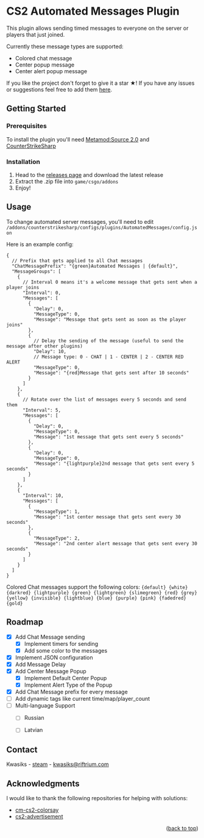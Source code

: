 <a name="readme-top"></a>
<!-- ABOUT THE PROJECT -->
# CS2 Automated Messages Plugin

This plugin allows sending timed messages to everyone on the server or players that just joined.

Currently these message types are supported:
* Colored chat message
* Center popup message
* Center alert popup message


If you like the project don't forget to give it a star ★! If you have any issues or suggestions feel free to add them [here](https://github.com/Fisers/cs2-automated-messages/issues "here").

<!-- GETTING STARTED -->
## Getting Started

### Prerequisites

To install the plugin you'll need [Metamod:Source 2.0](https://www.metamodsource.net/downloads.php/?branch=master "Metamod:Source 2.0") and [CounterStrikeSharp](https://docs.cssharp.dev/docs/guides/getting-started.html "CounterStrikeSharp")

### Installation

1. Head to the [releases page](https://github.com/Fisers/cs2-automated-messages/releases "releases page") and download the latest release
2. Extract the .zip file into `game/csgo/addons`
3. Enjoy!


<!-- USAGE EXAMPLES -->
## Usage

To change automated server messages, you'll need to edit `/addons/counterstrikesharp/configs/plugins/AutomatedMessages/config.json`

Here is an example config:
```
{
  // Prefix that gets applied to all Chat messages
  "ChatMessagePrefix": "{green}Automated Messages | {default}",
  "MessageGroups": [
    {
      // Interval 0 means it's a welcome message that gets sent when a player joins
      "Interval": 0,
      "Messages": [
        {
          "Delay": 0,
          "MessageType": 0,
          "Message": "Message that gets sent as soon as the player joins"
        },
        {
          // Delay the sending of the message (useful to send the message after other plugins)
          "Delay": 10,
          // Message type: 0 - CHAT | 1 - CENTER | 2 - CENTER RED ALERT
          "MessageType": 0,
          "Message": "{red}Message that gets sent after 10 seconds"
        }
      ]
    },
    {
      // Rotate over the list of messages every 5 seconds and send them
      "Interval": 5,
      "Messages": [
        {
          "Delay": 0,
          "MessageType": 0,
          "Message": "1st message that gets sent every 5 seconds"
        },
        {
          "Delay": 0,
          "MessageType": 0,
          "Message": "{lightpurple}2nd message that gets sent every 5 seconds"
        }
      ]
    },
    {
      "Interval": 10,
      "Messages": [
        {
          "MessageType": 1,
          "Message": "1st center message that gets sent every 30 seconds"
        },
        {
          "MessageType": 2,
          "Message": "2nd center alert message that gets sent every 30 seconds"
        }
      ]
    }
  ]
}
```
Colored Chat messages support the following colors:
`{default} {white} {darkred} {lightpurple} {green} {lightgreen} {slimegreen} {red} {grey} {yellow} {invisible} {lightblue} {blue} {purple} {pink} {fadedred} {gold}`


<!-- ROADMAP -->
## Roadmap

- [x] Add Chat Message sending
	- [x] Implement timers for sending
	- [x] Add some color to the messages
- [x] Implement JSON configuration
- [x] Add Message Delay
- [x] Add Center Message Popup
	- [x] Implement Default Center Popup
	- [x] Implement Alert Type of the Popup
- [x] Add Chat Message prefix for every message
- [ ] Add dynamic tags like current time/map/player_count
- [ ] Multi-language Support
    - [ ] Russian
    - [ ] Latvian


<!-- CONTACT -->
## Contact

Kwasiks - [steam](https://steamcommunity.com/id/pushka_/) - kwasiks@riftrium.com


<!-- ACKNOWLEDGMENTS -->
## Acknowledgments

I would like to thank the following repositories for helping with solutions:

* [cm-cs2-colorsay ](https://github.com/Challengermode/cm-cs2-colorsay)
* [cs2-advertisement ](https://github.com/partiusfabaa/cs2-advertisement)

<p align="right">(<a href="#readme-top">back to top</a>)</p>
